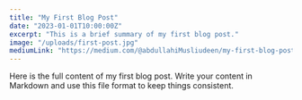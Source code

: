 ```yaml
---
title: "My First Blog Post"
date: "2023-01-01T10:00:00Z"
excerpt: "This is a brief summary of my first blog post."
image: "/uploads/first-post.jpg"
mediumLink: "https://medium.com/@abdullahiMusliudeen/my-first-blog-post"
---
```


Here is the full content of my first blog post. Write your content in Markdown and use this file format to keep things consistent.
